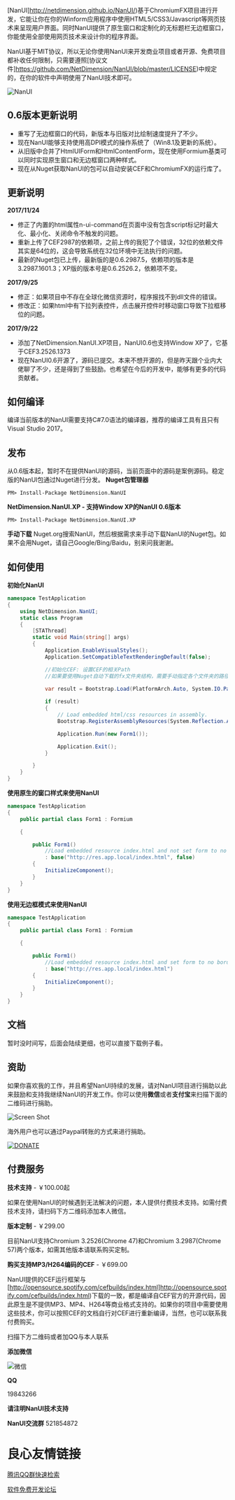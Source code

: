 [NanUI]http://netdimension.github.io/NanUI/)基于ChromiumFX项目进行开发，它能让你在你的Winform应用程序中使用HTML5/CSS3/Javascript等网页技术来呈现用户界面。同时NanUI提供了原生窗口和定制化的无标题栏无边框窗口，你能使用全部使用网页技术来设计你的程序界面。

NanUI基于MIT协议，所以无论你使用NanUI来开发商业项目或者开源、免费项目都补收任何限制，只需要遵照[协议文件]https://github.com/NetDimension/NanUI/blob/master/LICENSE)中规定的，在你的软件中声明使用了NanUI技术即可。

![NanUI](http://images2015.cnblogs.com/blog/352785/201605/352785-20160518180435701-1461536015.png)

## 0.6版本更新说明

- 重写了无边框窗口的代码，新版本与旧版对比绘制速度提升了不少。
- 现在NanUI能够支持使用高DPI模式的操作系统了（Win8.1及更新的系统）。
- 从旧版中合并了HtmlUIForm和HtmlContentForm，现在使用Formium基类可以同时实现原生窗口和无边框窗口两种样式。
- 现在从Nuget获取NanUI的包可以自动安装CEF和ChromiumFX的运行库了。

## 更新说明
**2017/11/24**
- 修正了内置的html属性n-ui-command在页面中没有包含script标记时最大化、最小化、关闭命令不触发的问题。
- 重新上传了CEF2987的依赖项，之前上传的我犯了个错误，32位的依赖文件其实是64位的，这会导致系统在32位环境中无法执行的问题。
- 最新的Nuget包已上传，最新版的是0.6.2987.5，依赖项的版本是3.2987.1601.3；XP版的版本号是0.6.2526.2，依赖项不变。

**2017/9/25**
- 修正：如果项目中不存在全球化微信资源时，程序报找不到dll文件的错误。
- 修改正：如果html中有下拉列表控件，点击展开控件时移动窗口导致下拉框移位的问题。

**2017/9/22**
- 添加了NetDimension.NanUI.XP项目，NanUI0.6也支持Window XP了，它基于CEF3.2526.1373
- 现在NanUI0.6开源了，源码已提交。本来不想开源的，但是昨天跟个业内大佬聊了不少，还是得到了些鼓励。也希望在今后的开发中，能够有更多的代码贡献者。

## 如何编译

编译当前版本的NanUI需要支持C#7.0语法的编译器，推荐的编译工具有且只有Visual Studio 2017。

## 发布
从0.6版本起，暂时不在提供NanUI的源码，当前页面中的源码是案例源码。稳定版的NanUI包通过Nuget进行分发。
**Nuget包管理器**
```
PM> Install-Package NetDimension.NanUI
```

**NetDimension.NanUI.XP - 支持Window XP的NanUI 0.6版本**
```
PM> Install-Package NetDimension.NanUI.XP
```


**手动下载**
Nuget.org搜索NanUI，然后根据需求来手动下载NanUI的Nuget包。如果不会用Nuget，请自己Google/Bing/Baidu，别来问我谢谢。

## 如何使用
**初始化NanUI**
```C#
namespace TestApplication
{
	using NetDimension.NanUI;
	static class Program
	{
		[STAThread]
		static void Main(string[] args)
		{
			Application.EnableVisualStyles();
			Application.SetCompatibleTextRenderingDefault(false);

			//初始化CEF: 设置CEF的相关Path
			//如果要使用Nuget自动下载的fx文件夹结构，需要手动指定各个文件夹的路径

			var result = Bootstrap.Load(PlatformArch.Auto, System.IO.Path.Combine(Application.StartupPath, "fx"), System.IO.Path.Combine(Application.StartupPath, "fx\\Resources"), System.IO.Path.Combine(Application.StartupPath, "fx\\Resources\\locales"));
			
			if (result)
			{
				// Load embedded html/css resources in assembly.
				Bootstrap.RegisterAssemblyResources(System.Reflection.Assembly.GetExecutingAssembly());

				Application.Run(new Form1());

				Application.Exit();
			}

		}
	}
}

```


**使用原生的窗口样式来使用NanUI**
```C#
namespace TestApplication
{
	public partial class Form1 : Formium

	{

		public Form1()
			//Load embedded resource index.html and not set form to no border style by the second parameter.
			: base("http://res.app.local/index.html", false)
		{
			InitializeComponent();
		}
	}
}
```

**使用无边框模式来使用NanUI**
```C#
namespace TestApplication
{
	public partial class Form1 : Formium

	{

		public Form1()
			//Load embedded resource index.html and set form to no border style by igrone the second parameter or set it to true.
			: base("http://res.app.local/index.html")
		{
			InitializeComponent();
		}
	}
}
```

## 文档

暂时没时间写，后面会陆续更细，也可以直接下载例子看。

## 资助

如果你喜欢我的工作，并且希望NanUI持续的发展，请对NanUI项目进行捐助以此来鼓励和支持我继续NanUI的开发工作。你可以使用**微信**或者**支付宝**来扫描下面的二维码进行捐助。

![Screen Shot](http://ohtrip.cn/media/beg_with_border.png)

海外用户也可以通过Paypal转账的方式来进行捐助。

[![DONATE](http://ohtrip.cn/media/PayPal-donate-button.png)](https://www.paypal.me/mrjson)

## 付费服务
**技术支持** - ￥100.00起

如果在使用NanUI的时候遇到无法解决的问题，本人提供付费技术支持。如需付费技术支持，请扫码下方二维码添加本人微信。

**版本定制** - ￥299.00

目前NanUI支持Chromium 3.2526(Chrome 47)和Chromium 3.2987(Chrome 57)两个版本，如需其他版本请联系购买定制。

**购买支持MP3/H264编码的CEF** - ￥699.00

NanUI提供的CEF运行框架与[http://opensource.spotify.com/cefbuilds/index.html]http://opensource.spotify.com/cefbuilds/index.html)下载的一致，都是编译自CEF官方的开源代码，因此原生是不提供MP3、MP4、H264等商业格式支持的。如果你的项目中需要使用这些技术，你可以按照CEF的文档自行对CEF进行重新编译，当然，也可以联系我付费购买。

扫描下方二维码或者加QQ与本人联系

**添加微信**

![微信](http://images2017.cnblogs.com/blog/352785/201709/352785-20170918143606493-1425889329.jpg)

**QQ**

19843266

**请注明NanUI技术支持**

**NanUI交流群**
521854872


 # 良心友情链接

[腾讯QQ群快速检索](http://u.720life.cn/s/8cf73f7c)

[软件免费开发论坛](http://u.720life.cn/s/bbb01dc0)